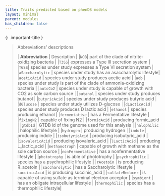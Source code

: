 ```yaml
---
title: Traits predicted based on phenDB models
layout: minimal
parent: modules
has_children: false
---
```






{: .important-title }
> Abbreviations' descriptions
>
> | **Abbreviation** | Description |
> |`NOB`| part of the clade of nitrite-oxidizing bacteria |
> |`T3SS`|  expresses a Type III secretion system |
> |`T6SS`| species under study expresses a Type VI secretion system |
> |`aSaccharolytic` | species under study has an asaccharolytic lifestyle|
> |`aceticAcid` | species under study produces acetic acid |
> |`aob` | species under study is part of the clade of ammonia-oxidizing bacteria |
> |`autoCo2` | species under study is capable of growth with CO2 as sole carbon source |
> |`butanol` | species under study produces butanol |
> |`butyricAcid` | species under study produces butyric acid |
> |`dGlucose` | species under study utilizes D-glucose |
> |`dLacticAcid` | species under study produces D lactic acid |
> |`ethanol` | species  producing ethanol |
> |`fermentative` |  has a Fermentative lifestyle |
> |`fixingN2` |  capable of fixing N2 |
> |`formicAcid` |  producing formic_acid |
> |`gtdbId` | GTDB id of the genome used for this analysis |
> |`halophilic` | halophilic lifestyle |
> |`hydrogen` | producing hydrogen |
> |`indole` | producing indole |
> |`isobutyricAcid` | producing isobutyric_acid |
> |`isovalericAcid` | producing isovaleric_acid |
> |`lLacticAcid` | producing L_lactic_acid |
> |`methanotroph` |  capable of growth with methane as the sole carbon source |
> |`nonFermentative` | has a nonfermentative lifestyle |
> |`phototrophy` | is able of phototrophy |
> |`psychrophilic` | species  has a psychrophilic lifestyle |
> |`rAcetoin` |  is producing R_acetoin |
> |`saccharolytic` |  has a Saccharolytic lifestyle |
> `succinicAcid` |  is producing succinic_acid |
> |`sulfateReducer` | is capable of using sulfate as terminal electron acceptor |
> |`symbiont` |  has an obligate intracellular lifestyle |
> |`thermophilic` | species has a thermophilic lifestyle|
>






